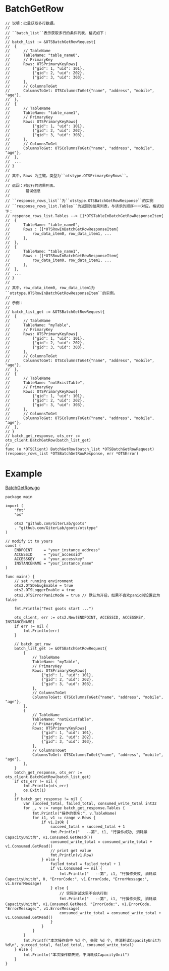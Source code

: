 BatchGetRow
=========
	
	// 说明：批量获取多行数据。
	//
	// ``batch_list``表示获取多行的条件列表，格式如下：
	//
	// batch_list := &OTSBatchGetRowRequest{
	// 	{
	// 		// TableName
	// 		TableName: "table_name0",
	// 		// PrimaryKey
	// 		Rows: OTSPrimaryKeyRows{
	// 			{"gid": 1, "uid": 101},
	// 			{"gid": 2, "uid": 202},
	// 			{"gid": 3, "uid": 303},
	// 		},
	// 		// ColumnsToGet
	// 		ColumnsToGet: OTSColumnsToGet{"name", "address", "mobile", "age"},
	// 	},
	// 	{
	// 		// TableName
	// 		TableName: "table_name1",
	// 		// PrimaryKey
	// 		Rows: OTSPrimaryKeyRows{
	// 			{"gid": 1, "uid": 101},
	// 			{"gid": 2, "uid": 202},
	// 			{"gid": 3, "uid": 303},
	// 		},
	// 		// ColumnsToGet
	// 		ColumnsToGet: OTSColumnsToGet{"name", "address", "mobile", "age"},
	// 	},
	// 	...
	// }
	//
	// 其中，Rows 为主键，类型为``otstype.OTSPrimaryKeyRows``。
	//
	// 返回：对应行的结果列表。
	//       错误信息
	//
	// ``response_rows_list``为``otstype.OTSBatchGetRowResponse``的实例
	// ``response_rows_list.Tables``为返回的结果列表，与请求的顺序一一对应，格式如下：
	// response_rows_list.Tables --> []*OTSTableInBatchGetRowResponseItem{
	// 	{
	// 		TableName: "table_name0",
	// 		Rows : []*OTSRowInBatchGetRowResponseItem{
	// 			row_data_item0, row_data_item1, ...
	// 		},
	// 	},
	// 	{
	// 		TableName: "table_name1",
	// 		Rows : []*OTSRowInBatchGetRowResponseItem{
	// 			row_data_item0, row_data_item1, ...
	// 		},
	// 	},
	// 	...
	// }
	//
	// 其中，row_data_item0, row_data_item1为``otstype.OTSRowInBatchGetRowResponseItem``的实例。
	//
	// 示例：
	//
	// batch_list_get := &OTSBatchGetRowRequest{
	// 	{
	// 		// TableName
	// 		TableName: "myTable",
	// 		// PrimaryKey
	// 		Rows: OTSPrimaryKeyRows{
	// 			{"gid": 1, "uid": 101},
	// 			{"gid": 2, "uid": 202},
	// 			{"gid": 3, "uid": 303},
	// 		},
	// 		// ColumnsToGet
	// 		ColumnsToGet: OTSColumnsToGet{"name", "address", "mobile", "age"},
	// 	},
	// 	{
	// 		// TableName
	// 		TableName: "notExistTable",
	// 		// PrimaryKey
	// 		Rows: OTSPrimaryKeyRows{
	// 			{"gid": 1, "uid": 101},
	// 			{"gid": 2, "uid": 202},
	// 			{"gid": 3, "uid": 303},
	// 		},
	// 		// ColumnsToGet
	// 		ColumnsToGet: OTSColumnsToGet{"name", "address", "mobile", "age"},
	// 	},
	// }
	// batch_get_response, ots_err := ots_client.BatchGetRow(batch_list_get)
	//
	func (o *OTSClient) BatchGetRow(batch_list *OTSBatchGetRowRequest) (response_rows_list *OTSBatchGetRowResponse, err *OTSError)

Example
=======
[BatchGetRow.go](https://github.com/GiterLab/goots/blob/master/example/10-BatchGetRow.go)

	package main
	
	import (
		"fmt"
		"os"
	
		ots2 "github.com/GiterLab/goots"
		. "github.com/GiterLab/goots/otstype"
	)
	
	// modify it to yours
	const (
		ENDPOINT     = "your_instance_address"
		ACCESSID     = "your_accessid"
		ACCESSKEY    = "your_accesskey"
		INSTANCENAME = "your_instance_name"
	)
	
	func main() {
		// set running environment
		ots2.OTSDebugEnable = true
		ots2.OTSLoggerEnable = true
		ots2.OTSErrorPanicMode = true // 默认为开启，如果不喜欢panic则设置此为false
	
		fmt.Println("Test goots start ...")
	
		ots_client, err := ots2.New(ENDPOINT, ACCESSID, ACCESSKEY, INSTANCENAME)
		if err != nil {
			fmt.Println(err)
		}
	
		// batch_get_row
		batch_list_get := &OTSBatchGetRowRequest{
			{
				// TableName
				TableName: "myTable",
				// PrimaryKey
				Rows: OTSPrimaryKeyRows{
					{"gid": 1, "uid": 101},
					{"gid": 2, "uid": 202},
					{"gid": 3, "uid": 303},
				},
				// ColumnsToGet
				ColumnsToGet: OTSColumnsToGet{"name", "address", "mobile", "age"},
			},
			{
				// TableName
				TableName: "notExistTable",
				// PrimaryKey
				Rows: OTSPrimaryKeyRows{
					{"gid": 1, "uid": 101},
					{"gid": 2, "uid": 202},
					{"gid": 3, "uid": 303},
				},
				// ColumnsToGet
				ColumnsToGet: OTSColumnsToGet{"name", "address", "mobile", "age"},
			},
		}
		batch_get_response, ots_err := ots_client.BatchGetRow(batch_list_get)
		if ots_err != nil {
			fmt.Println(ots_err)
			os.Exit(1)
		}
		if batch_get_response != nil {
			var succeed_total, failed_total, consumed_write_total int32
			for _, v := range batch_get_response.Tables {
				fmt.Println("操作的表名:", v.TableName)
				for i1, v1 := range v.Rows {
					if v1.IsOk {
						succeed_total = succeed_total + 1
						fmt.Println("   --第", i1, "行操作成功, 消耗读CapacityUnit为", v1.Consumed.GetRead())
						consumed_write_total = consumed_write_total + v1.Consumed.GetRead()
						// print get value
						fmt.Println(v1.Row)
					} else {
						failed_total = failed_total + 1
						if v1.Consumed == nil {
							fmt.Println("   --第", i1, "行操作失败, 消耗读CapacityUnit为", 0, "ErrorCode:", v1.ErrorCode, "ErrorMessage:", v1.ErrorMessage)
						} else {
							// 实际测试这里不会执行到
							fmt.Println("   --第", i1, "行操作失败, 消耗读CapacityUnit为", v1.Consumed.GetRead, "ErrorCode:", v1.ErrorCode, "ErrorMessage:", v1.ErrorMessage)
							consumed_write_total = consumed_write_total + v1.Consumed.GetRead()
						}
					}
				}
			}
			fmt.Printf("本次操作命中 %d 个, 失败 %d 个, 共消耗读CapacityUnit为 %d\n", succeed_total, failed_total, consumed_write_total)
		} else {
			fmt.Println("本次操作都失败，不消耗读CapacityUnit")
		}
	}